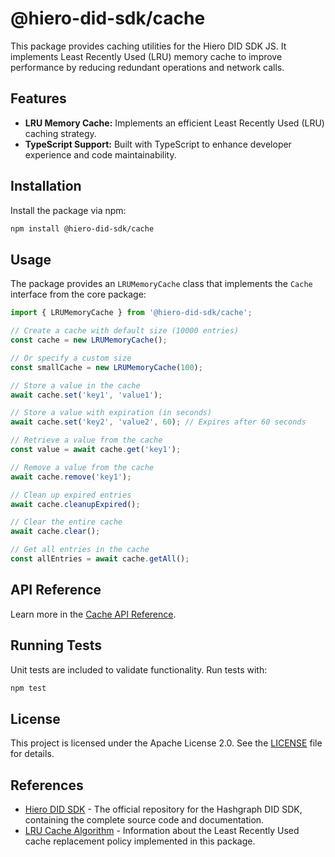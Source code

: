 # @hiero-did-sdk/cache

This package provides caching utilities for the Hiero DID SDK JS.
It implements Least Recently Used (LRU) memory cache to improve performance by reducing redundant operations and network calls.

## Features

- **LRU Memory Cache:** Implements an efficient Least Recently Used (LRU) caching strategy.
- **TypeScript Support:** Built with TypeScript to enhance developer experience and code maintainability.

## Installation

Install the package via npm:

```bash
npm install @hiero-did-sdk/cache
```

## Usage

The package provides an `LRUMemoryCache` class that implements the `Cache` interface from the core package:

```typescript
import { LRUMemoryCache } from '@hiero-did-sdk/cache';

// Create a cache with default size (10000 entries)
const cache = new LRUMemoryCache();

// Or specify a custom size
const smallCache = new LRUMemoryCache(100);

// Store a value in the cache
await cache.set('key1', 'value1');

// Store a value with expiration (in seconds)
await cache.set('key2', 'value2', 60); // Expires after 60 seconds

// Retrieve a value from the cache
const value = await cache.get('key1');

// Remove a value from the cache
await cache.remove('key1');

// Clean up expired entries
await cache.cleanupExpired();

// Clear the entire cache
await cache.clear();

// Get all entries in the cache
const allEntries = await cache.getAll();
```

## API Reference

Learn more in the [Cache API Reference](https://hiero-ledger.github.io/hiero-did-sdk-js/documentation/0.1.0/03-implementation/components/cache-api.html).

## Running Tests

Unit tests are included to validate functionality. Run tests with:

```bash
npm test
```

## License

This project is licensed under the Apache License 2.0. See the [LICENSE](LICENSE) file for details.

## References

- [Hiero DID SDK](https://github.com/hiero-ledger/hiero-did-sdk-js) - The official repository for the Hashgraph DID SDK, containing the complete source code and documentation.
- [LRU Cache Algorithm](https://en.wikipedia.org/wiki/Cache_replacement_policies#Least_recently_used_(LRU)) - Information about the Least Recently Used cache replacement policy implemented in this package.